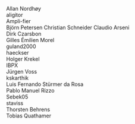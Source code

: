 Allan Nordhøy  
aligitor  
Ampli-fier  
Björn Petersen
Christian Schneider
Claudio Arseni  
Dirk Czarsbon  
Gilles Émilien Morel  
guland2000  
haeckser  
Holger Krekel  
IBPX  
Jürgen Voss  
kskarthik  
Luis Fernando Stürmer da Rosa  
Pablo Manuel Rizzo  
Sebek05  
staviss  
Thorsten Behrens  
Tobias Quathamer
